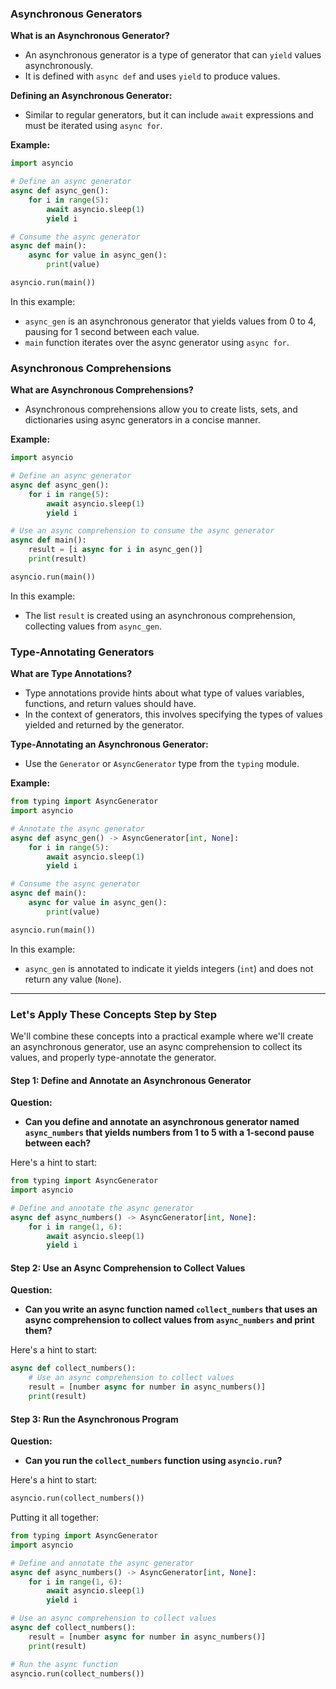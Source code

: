 ### Asynchronous Generators

**What is an Asynchronous Generator?**

- An asynchronous generator is a type of generator that can `yield` values asynchronously.
- It is defined with `async def` and uses `yield` to produce values.

**Defining an Asynchronous Generator:**

- Similar to regular generators, but it can include `await` expressions and must be iterated using `async for`.

**Example:**

```python
import asyncio

# Define an async generator
async def async_gen():
    for i in range(5):
        await asyncio.sleep(1)
        yield i

# Consume the async generator
async def main():
    async for value in async_gen():
        print(value)

asyncio.run(main())
```

In this example:

- `async_gen` is an asynchronous generator that yields values from 0 to 4, pausing for 1 second between each value.
- `main` function iterates over the async generator using `async for`.

### Asynchronous Comprehensions

**What are Asynchronous Comprehensions?**

- Asynchronous comprehensions allow you to create lists, sets, and dictionaries using async generators in a concise manner.

**Example:**

```python
import asyncio

# Define an async generator
async def async_gen():
    for i in range(5):
        await asyncio.sleep(1)
        yield i

# Use an async comprehension to consume the async generator
async def main():
    result = [i async for i in async_gen()]
    print(result)

asyncio.run(main())
```

In this example:

- The list `result` is created using an asynchronous comprehension, collecting values from `async_gen`.

### Type-Annotating Generators

**What are Type Annotations?**

- Type annotations provide hints about what type of values variables, functions, and return values should have.
- In the context of generators, this involves specifying the types of values yielded and returned by the generator.

**Type-Annotating an Asynchronous Generator:**

- Use the `Generator` or `AsyncGenerator` type from the `typing` module.

**Example:**

```python
from typing import AsyncGenerator
import asyncio

# Annotate the async generator
async def async_gen() -> AsyncGenerator[int, None]:
    for i in range(5):
        await asyncio.sleep(1)
        yield i

# Consume the async generator
async def main():
    async for value in async_gen():
        print(value)

asyncio.run(main())
```

In this example:

- `async_gen` is annotated to indicate it yields integers (`int`) and does not return any value (`None`).

---

### Let's Apply These Concepts Step by Step

We'll combine these concepts into a practical example where we'll create an asynchronous generator, use an async comprehension to collect its values, and properly type-annotate the generator.

#### Step 1: Define and Annotate an Asynchronous Generator

**Question:**

- **Can you define and annotate an asynchronous generator named `async_numbers` that yields numbers from 1 to 5 with a 1-second pause between each?**

Here's a hint to start:

```python
from typing import AsyncGenerator
import asyncio

# Define and annotate the async generator
async def async_numbers() -> AsyncGenerator[int, None]:
    for i in range(1, 6):
        await asyncio.sleep(1)
        yield i
```

#### Step 2: Use an Async Comprehension to Collect Values

**Question:**

- **Can you write an async function named `collect_numbers` that uses an async comprehension to collect values from `async_numbers` and print them?**

Here's a hint to start:

```python
async def collect_numbers():
    # Use an async comprehension to collect values
    result = [number async for number in async_numbers()]
    print(result)
```

#### Step 3: Run the Asynchronous Program

**Question:**

- **Can you run the `collect_numbers` function using `asyncio.run`?**

Here's a hint to start:

```python
asyncio.run(collect_numbers())
```

Putting it all together:

```python
from typing import AsyncGenerator
import asyncio

# Define and annotate the async generator
async def async_numbers() -> AsyncGenerator[int, None]:
    for i in range(1, 6):
        await asyncio.sleep(1)
        yield i

# Use an async comprehension to collect values
async def collect_numbers():
    result = [number async for number in async_numbers()]
    print(result)

# Run the async function
asyncio.run(collect_numbers())
```
